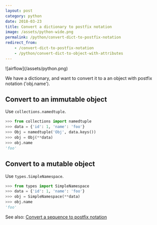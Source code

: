 ```yaml
---
layout: post
category: python
date: 2018-03-23
title: Convert a dictionary to postfix notation
image: /assets/python-wide.png
permalink: /python/convert-dict-to-postfix-notation
redirect_from:
    - /convert-dict-to-postfix-notation
    - /python/convert-dict-to-object-with-attributes
---
```

<div class="wide-logos" markdown="1">
![airflow](/assets/python.png)
</div>

We have a dictionary, and want to convert it to a an object with postfix
notation ('obj.name').

## Convert to an immutable object

Use `collections.namedtuple`.

```python
>>> from collections import namedtuple
>>> data = {'id': 1, 'name': 'foo'}
>>> Obj = namedtuple('Obj', data.keys())
>>> obj = Obj(**data)
>>> obj.name
'foo'
```

## Convert to a mutable object

Use `types.SimpleNamespace`.

```python
>>> from types import SimpleNamespace
>>> data = {'id': 1, 'name': 'foo'}
>>> obj = SimpleNamespace(**data)
>>> obj.name
'foo'
```

See also: [Convert a sequence to postfix notation](/convert-sequence-to-postfix-notation)
